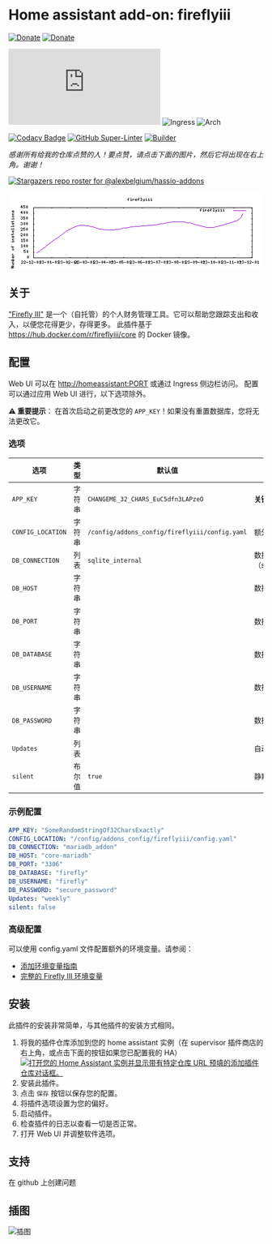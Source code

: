 # Home assistant add-on: fireflyiii

[![Donate][donation-badge]](https://www.buymeacoffee.com/alexbelgium)
[![Donate][paypal-badge]](https://www.paypal.com/donate/?hosted_button_id=DZFULJZTP3UQA)

![Version](https://img.shields.io/badge/dynamic/json?label=版本&query=%24.version&url=https%3A%2F%2Fraw.githubusercontent.com%2Falexbelgium%2Fhassio-addons%2Fmaster%2Ffireflyiii%2Fconfig.json)
![Ingress](https://img.shields.io/badge/dynamic/json?label=Ingress&query=%24.ingress&url=https%3A%2F%2Fraw.githubusercontent.com%2Falexbelgium%2Fhassio-addons%2Fmaster%2Ffireflyiii%2Fconfig.json)
![Arch](https://img.shields.io/badge/dynamic/json?color=success&label=Arch&query=%24.arch&url=https%3A%2F%2Fraw.githubusercontent.com%2Falexbelgium%2Fhassio-addons%2Fmaster%2Ffireflyiii%2Fconfig.json)

[![Codacy Badge](https://app.codacy.com/project/badge/Grade/9c6cf10bdbba45ecb202d7f579b5be0e)](https://www.codacy.com/gh/alexbelgium/hassio-addons/dashboard?utm_source=github.com&utm_medium=referral&utm_content=alexbelgium/hassio-addons&utm_campaign=Badge_Grade)
[![GitHub Super-Linter](https://img.shields.io/github/actions/workflow/status/alexbelgium/hassio-addons/weekly-supelinter.yaml?label=Lint%20code%20base)](https://github.com/alexbelgium/hassio-addons/actions/workflows/weekly-supelinter.yaml)
[![Builder](https://img.shields.io/github/actions/workflow/status/alexbelgium/hassio-addons/onpush_builder.yaml?label=Builder)](https://github.com/alexbelgium/hassio-addons/actions/workflows/onpush_builder.yaml)

[donation-badge]: https://img.shields.io/badge/Buy%20me%20a%20coffee%20(no%20paypal)-%23d32f2f?logo=buy-me-a-coffee&style=flat&logoColor=white
[paypal-badge]: https://img.shields.io/badge/Buy%20me%20a%20coffee%20with%20Paypal-0070BA?logo=paypal&style=flat&logoColor=white

_感谢所有给我的仓库点赞的人！要点赞，请点击下面的图片，然后它将出现在右上角。谢谢！_

[![Stargazers repo roster for @alexbelgium/hassio-addons](https://raw.githubusercontent.com/alexbelgium/hassio-addons/master/.github/stars2.svg)](https://github.com/alexbelgium/hassio-addons/stargazers)

![下载量趋势](https://raw.githubusercontent.com/alexbelgium/hassio-addons/master/fireflyiii/stats.png)

## 关于

["Firefly III"](https://www.firefly-iii.org) 是一个（自托管）的个人财务管理工具。它可以帮助您跟踪支出和收入，以便您花得更少，存得更多。
此插件基于 https://hub.docker.com/r/fireflyiii/core 的 Docker 镜像。

## 配置

Web UI 可以在 <http://homeassistant:PORT> 或通过 Ingress 侧边栏访问。
配置可以通过应用 Web UI 进行，以下选项除外。

**⚠️ 重要提示**： 在首次启动之前更改您的 `APP_KEY`！如果没有重置数据库，您将无法更改它。

### 选项

| 选项 | 类型 | 默认值 | 描述 |
|------|------|--------|------|
| `APP_KEY` | 字符串 | `CHANGEME_32_CHARS_EuC5dfn3LAPzeO` | **关键**：32 位加密密钥 - 在首次运行前更改！ |
| `CONFIG_LOCATION` | 字符串 | `/config/addons_config/fireflyiii/config.yaml` | 额外配置文件的位置 |
| `DB_CONNECTION` | 列表 | `sqlite_internal` | 数据库类型（sqlite_internal/mariadb_addon/mysql/pgsql） |
| `DB_HOST` | 字符串 | | 数据库主机（用于外部数据库） |
| `DB_PORT` | 字符串 | | 数据库端口（用于外部数据库） |
| `DB_DATABASE` | 字符串 | | 数据库名称（用于外部数据库） |
| `DB_USERNAME` | 字符串 | | 数据库用户名（用于外部数据库） |
| `DB_PASSWORD` | 字符串 | | 数据库密码（用于外部数据库） |
| `Updates` | 列表 | | 自动更新计划（hourly/daily/weekly） |
| `silent` | 布尔值 | `true` | 静默模式 - 设置为 false 以获取调试信息 |

### 示例配置

```yaml
APP_KEY: "SomeRandomStringOf32CharsExactly"
CONFIG_LOCATION: "/config/addons_config/fireflyiii/config.yaml"
DB_CONNECTION: "mariadb_addon"
DB_HOST: "core-mariadb"
DB_PORT: "3306"
DB_DATABASE: "firefly"
DB_USERNAME: "firefly"
DB_PASSWORD: "secure_password"
Updates: "weekly"
silent: false
```

### 高级配置

可以使用 config.yaml 文件配置额外的环境变量。请参阅：
- [添加环境变量指南](https://github.com/alexbelgium/hassio-addons/wiki/Add-Environment-variables-to-your-Addon)
- [完整的 Firefly III 环境变量](https://raw.githubusercontent.com/firefly-iii/firefly-iii/main/.env.example)

## 安装

此插件的安装非常简单，与其他插件的安装方式相同。

1. 将我的插件仓库添加到您的 home assistant 实例（在 supervisor 插件商店的右上角，或点击下面的按钮如果您已配置我的 HA）
   [![打开您的 Home Assistant 实例并显示带有特定仓库 URL 预填的添加插件仓库对话框。](https://my.home-assistant.io/badges/supervisor_add_addon_repository.svg)](https://my.home-assistant.io/redirect/supervisor_add_addon_repository/?repository_url=https%3A%2F%2Fgithub.com%2Falexbelgium%2Fhassio-addons)
1. 安装此插件。
1. 点击 `保存` 按钮以保存您的配置。
1. 将插件选项设置为您的偏好。
1. 启动插件。
1. 检查插件的日志以查看一切是否正常。
1. 打开 Web UI 并调整软件选项。

## 支持

在 github 上创建问题

## 插图

![插图](https://raw.githubusercontent.com/firefly-iii/firefly-iii/develop/.github/assets/img/imac-complete.png)

[repository]: https://github.com/alexbelgium/hassio-addons